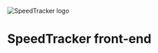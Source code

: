 ![SpeedTracker logo](https://speedtracker.org/assets/images/logo-square-inverted-128.png)

# SpeedTracker front-end